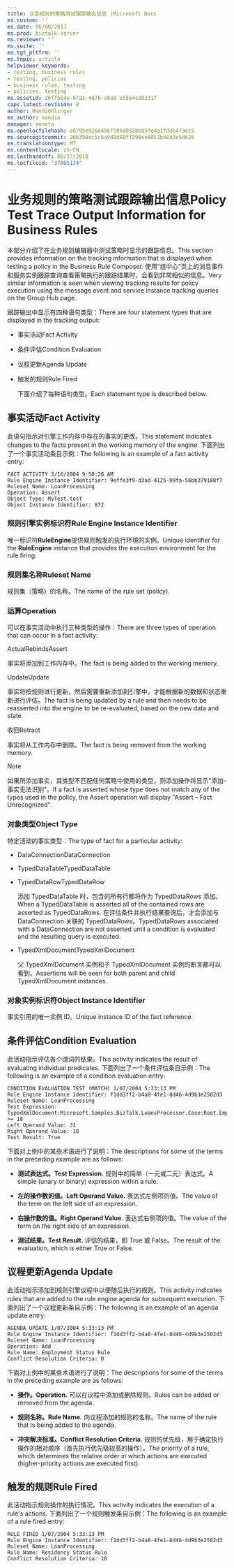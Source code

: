 ```yaml
---
title: 业务规则的策略测试跟踪输出信息 |Microsoft Docs
ms.custom: ''
ms.date: 06/08/2017
ms.prod: biztalk-server
ms.reviewer: ''
ms.suite: ''
ms.tgt_pltfrm: ''
ms.topic: article
helpviewer_keywords:
- testing, business rules
- testing, policies
- business rules, testing
- policies, testing
ms.assetid: 26ff584e-97a1-4d76-a8a9-a55b4c99231f
caps.latest.revision: 8
author: MandiOhlinger
ms.author: mandia
manager: anneta
ms.openlocfilehash: e8795e926d496f586d032bb85fe4a1fddb473ec5
ms.sourcegitcommit: 266308ec5c6a9d8d80ff298ee6051b4843c5d626
ms.translationtype: MT
ms.contentlocale: zh-CN
ms.lasthandoff: 06/27/2018
ms.locfileid: "37005134"
---
```

# <a name="policy-test-trace-output-information-for-business-rules"></a><span data-ttu-id="11d14-102">业务规则的策略测试跟踪输出信息</span><span class="sxs-lookup"><span data-stu-id="11d14-102">Policy Test Trace Output Information for Business Rules</span></span>
<span data-ttu-id="11d14-103">本部分介绍了在业务规则编辑器中测试策略时显示的跟踪信息。</span><span class="sxs-lookup"><span data-stu-id="11d14-103">This section provides information on the tracking information that is displayed when testing a policy in the Business Rule Composer.</span></span> <span data-ttu-id="11d14-104">使用“组中心”页上的消息事件和服务实例跟踪查询查看策略执行的跟踪结果时，会看到非常相似的信息。</span><span class="sxs-lookup"><span data-stu-id="11d14-104">Very similar information is seen when viewing tracking results for policy execution using the message event and service instance tracking queries on the Group Hub page.</span></span>  
  
 <span data-ttu-id="11d14-105">跟踪输出中显示有四种语句类型：</span><span class="sxs-lookup"><span data-stu-id="11d14-105">There are four statement types that are displayed in the tracking output:</span></span>  
  
- <span data-ttu-id="11d14-106">事实活动</span><span class="sxs-lookup"><span data-stu-id="11d14-106">Fact Activity</span></span>  
  
- <span data-ttu-id="11d14-107">条件评估</span><span class="sxs-lookup"><span data-stu-id="11d14-107">Condition Evaluation</span></span>  
  
- <span data-ttu-id="11d14-108">议程更新</span><span class="sxs-lookup"><span data-stu-id="11d14-108">Agenda Update</span></span>  
  
- <span data-ttu-id="11d14-109">触发的规则</span><span class="sxs-lookup"><span data-stu-id="11d14-109">Rule Fired</span></span>  
  
  <span data-ttu-id="11d14-110">下面介绍了每种语句类型。</span><span class="sxs-lookup"><span data-stu-id="11d14-110">Each statement type is described below.</span></span>  
  
## <a name="fact-activity"></a><span data-ttu-id="11d14-111">事实活动</span><span class="sxs-lookup"><span data-stu-id="11d14-111">Fact Activity</span></span>  
 <span data-ttu-id="11d14-112">此语句指示对引擎工作内存中存在的事实的更改。</span><span class="sxs-lookup"><span data-stu-id="11d14-112">This statement indicates changes to the facts present in the working memory of the engine.</span></span> <span data-ttu-id="11d14-113">下面列出了一个事实活动条目示例：</span><span class="sxs-lookup"><span data-stu-id="11d14-113">The following is an example of a fact activity entry:</span></span>  
  
```  
FACT ACTIVITY 3/16/2004 9:50:28 AM  
Rule Engine Instance Identifier: 9effe3f9-d3ad-4125-99fa-56bb379188f7  
Ruleset Name: LoanProcessing  
Operation: Assert  
Object Type: MyTest.test  
Object Instance Identifier: 872  
```  
  
### <a name="rule-engine-instance-identifier"></a><span data-ttu-id="11d14-114">规则引擎实例标识符</span><span class="sxs-lookup"><span data-stu-id="11d14-114">Rule Engine Instance Identifier</span></span>  
 <span data-ttu-id="11d14-115">唯一标识符**RuleEngine**提供规则触发的执行环境的实例。</span><span class="sxs-lookup"><span data-stu-id="11d14-115">Unique identifier for the **RuleEngine** instance that provides the execution environment for the rule firing.</span></span>  
  
### <a name="ruleset-name"></a><span data-ttu-id="11d14-116">规则集名称</span><span class="sxs-lookup"><span data-stu-id="11d14-116">Ruleset Name</span></span>  
 <span data-ttu-id="11d14-117">规则集（策略）的名称。</span><span class="sxs-lookup"><span data-stu-id="11d14-117">The name of the rule set (policy).</span></span>  
  
### <a name="operation"></a><span data-ttu-id="11d14-118">运算</span><span class="sxs-lookup"><span data-stu-id="11d14-118">Operation</span></span>  
 <span data-ttu-id="11d14-119">可以在事实活动中执行三种类型的操作：</span><span class="sxs-lookup"><span data-stu-id="11d14-119">There are three types of operation that can occur in a fact activity:</span></span>  
  
 <span data-ttu-id="11d14-120">ActualRebinds</span><span class="sxs-lookup"><span data-stu-id="11d14-120">Assert</span></span>  
  
 <span data-ttu-id="11d14-121">事实将添加到工作内存中。</span><span class="sxs-lookup"><span data-stu-id="11d14-121">The fact is being added to the working memory.</span></span>  
  
 <span data-ttu-id="11d14-122">Update</span><span class="sxs-lookup"><span data-stu-id="11d14-122">Update</span></span>  
  
 <span data-ttu-id="11d14-123">事实将按规则进行更新，然后需要重新添加到引擎中，才能根据新的数据和状态重新进行评估。</span><span class="sxs-lookup"><span data-stu-id="11d14-123">The fact is being updated by a rule and then needs to be reasserted into the engine to be re-evaluated, based on the new data and state.</span></span>  
  
 <span data-ttu-id="11d14-124">收回</span><span class="sxs-lookup"><span data-stu-id="11d14-124">Retract</span></span>  
  
 <span data-ttu-id="11d14-125">事实将从工作内存中删除。</span><span class="sxs-lookup"><span data-stu-id="11d14-125">The fact is being removed from the working memory.</span></span>  
  
> [!NOTE]
>  <span data-ttu-id="11d14-126">如果所添加事实，其类型不匹配任何策略中使用的类型，则添加操作将显示"添加-事实无法识别"。</span><span class="sxs-lookup"><span data-stu-id="11d14-126">If a fact is asserted whose type does not match any of the types used in the policy, the Assert operation will display "Assert – Fact Unrecognized".</span></span>  
  
### <a name="object-type"></a><span data-ttu-id="11d14-127">对象类型</span><span class="sxs-lookup"><span data-stu-id="11d14-127">Object Type</span></span>  
 <span data-ttu-id="11d14-128">特定活动的事实类型：</span><span class="sxs-lookup"><span data-stu-id="11d14-128">The type of fact for a particular activity:</span></span>  
  
-   <span data-ttu-id="11d14-129">DataConnection</span><span class="sxs-lookup"><span data-stu-id="11d14-129">DataConnection</span></span>  
  
-   <span data-ttu-id="11d14-130">TypedDataTable</span><span class="sxs-lookup"><span data-stu-id="11d14-130">TypedDataTable</span></span>  
  
-   <span data-ttu-id="11d14-131">TypedDataRow</span><span class="sxs-lookup"><span data-stu-id="11d14-131">TypedDataRow</span></span>  
  
     <span data-ttu-id="11d14-132">添加 TypedDataTable 时，包含的所有行都将作为 TypedDataRows 添加。</span><span class="sxs-lookup"><span data-stu-id="11d14-132">When a TypedDataTable is asserted all of the contained rows are asserted as TypedDataRows.</span></span>  <span data-ttu-id="11d14-133">在评估条件并执行结果查询后，才会添加与 DataConnection 关联的 TypedDataRows。</span><span class="sxs-lookup"><span data-stu-id="11d14-133">TypedDataRows associated with a DataConnection are not asserted until a condition is evaluated and the resulting query is executed.</span></span>  
  
-   <span data-ttu-id="11d14-134">TypedXmlDocument</span><span class="sxs-lookup"><span data-stu-id="11d14-134">TypedXmlDocument</span></span>  
  
     <span data-ttu-id="11d14-135">父 TypedXmlDocument 实例和子 TypedXmlDocument 实例的断言都可以看到。</span><span class="sxs-lookup"><span data-stu-id="11d14-135">Assertions will be seen for both parent and child TypedXmlDocument instances.</span></span>  
  
### <a name="object-instance-identifier"></a><span data-ttu-id="11d14-136">对象实例标识符</span><span class="sxs-lookup"><span data-stu-id="11d14-136">Object Instance Identifier</span></span>  
 <span data-ttu-id="11d14-137">事实引用的唯一实例 ID。</span><span class="sxs-lookup"><span data-stu-id="11d14-137">Unique instance ID of the fact reference.</span></span>  
  
## <a name="condition-evaluation"></a><span data-ttu-id="11d14-138">条件评估</span><span class="sxs-lookup"><span data-stu-id="11d14-138">Condition Evaluation</span></span>  
 <span data-ttu-id="11d14-139">此活动指示评估各个谓词的结果。</span><span class="sxs-lookup"><span data-stu-id="11d14-139">This activity indicates the result of evaluating individual predicates.</span></span> <span data-ttu-id="11d14-140">下面列出了一个条件评估条目示例：</span><span class="sxs-lookup"><span data-stu-id="11d14-140">The following is an example of a condition evaluation entry:</span></span>  
  
```  
CONDITION EVALUATION TEST (MATCH) 1/07/2004 5:33:13 PM  
Rule Engine Instance Identifier: f1dd3ff2-b4a8-4fe1-8d46-4d9b3e2502d3  
Ruleset Name: LoanProcessing  
Test Expression: TypedXmlDocument:Microsoft.Samples.BizTalk.LoansProcessor.Case:Root.EmploymentType/TimeInMonths >= 18  
Left Operand Value: 31  
Right Operand Value: 18  
Test Result: True  
```  
  
 <span data-ttu-id="11d14-141">下面对上例中的某些术语进行了说明：</span><span class="sxs-lookup"><span data-stu-id="11d14-141">The descriptions for some of the terms in the preceding example are as follows:</span></span>  
  
-   <span data-ttu-id="11d14-142">**测试表达式。**</span><span class="sxs-lookup"><span data-stu-id="11d14-142">**Test Expression.**</span></span> <span data-ttu-id="11d14-143">规则中的简单（一元或二元）表达式。</span><span class="sxs-lookup"><span data-stu-id="11d14-143">A simple (unary or binary) expression within a rule.</span></span>  
  
-   <span data-ttu-id="11d14-144">**左的操作数的值。**</span><span class="sxs-lookup"><span data-stu-id="11d14-144">**Left Operand Value.**</span></span> <span data-ttu-id="11d14-145">表达式左侧项的值。</span><span class="sxs-lookup"><span data-stu-id="11d14-145">The value of the term on the left side of an expression.</span></span>  
  
-   <span data-ttu-id="11d14-146">**右操作数的值。**</span><span class="sxs-lookup"><span data-stu-id="11d14-146">**Right Operand Value.**</span></span> <span data-ttu-id="11d14-147">表达式右侧项的值。</span><span class="sxs-lookup"><span data-stu-id="11d14-147">The value of the term on the right side of an expression.</span></span>  
  
-   <span data-ttu-id="11d14-148">**测试结果。**</span><span class="sxs-lookup"><span data-stu-id="11d14-148">**Test Result.**</span></span> <span data-ttu-id="11d14-149">评估的结果，即 True 或 False。</span><span class="sxs-lookup"><span data-stu-id="11d14-149">The result of the evaluation, which is either True or False.</span></span>  
  
## <a name="agenda-update"></a><span data-ttu-id="11d14-150">议程更新</span><span class="sxs-lookup"><span data-stu-id="11d14-150">Agenda Update</span></span>  
 <span data-ttu-id="11d14-151">此活动指示添加到规则引擎议程中以便随后执行的规则。</span><span class="sxs-lookup"><span data-stu-id="11d14-151">This activity indicates rules that are added to the rule engine agenda for subsequent execution.</span></span> <span data-ttu-id="11d14-152">下面列出了一个议程更新条目示例：</span><span class="sxs-lookup"><span data-stu-id="11d14-152">The following is an example of an agenda update entry:</span></span>  
  
```  
AGENDA UPDATE 1/07/2004 5:33:13 PM  
Rule Engine Instance Identifier: f1dd3ff2-b4a8-4fe1-8d46-4d9b3e2502d3  
Ruleset Name: LoanProcessing  
Operation: Add  
Rule Name: Employment Status Rule  
Conflict Resolution Criteria: 0  
```  
  
 <span data-ttu-id="11d14-153">下面对上例中的某些术语进行了说明：</span><span class="sxs-lookup"><span data-stu-id="11d14-153">The descriptions for some of the terms in the preceding example are as follows:</span></span>  
  
-   <span data-ttu-id="11d14-154">**操作。**</span><span class="sxs-lookup"><span data-stu-id="11d14-154">**Operation.**</span></span> <span data-ttu-id="11d14-155">可以在议程中添加或删除规则。</span><span class="sxs-lookup"><span data-stu-id="11d14-155">Rules can be added or removed from the agenda.</span></span>  
  
-   <span data-ttu-id="11d14-156">**规则名称。**</span><span class="sxs-lookup"><span data-stu-id="11d14-156">**Rule Name.**</span></span> <span data-ttu-id="11d14-157">向议程添加的规则的名称。</span><span class="sxs-lookup"><span data-stu-id="11d14-157">The name of the rule that is being added to the agenda.</span></span>  
  
-   <span data-ttu-id="11d14-158">**冲突解决标准。**</span><span class="sxs-lookup"><span data-stu-id="11d14-158">**Conflict Resolution Criteria.**</span></span> <span data-ttu-id="11d14-159">规则的优先级，用于确定执行操作的相对顺序（首先执行优先级较高的操作）。</span><span class="sxs-lookup"><span data-stu-id="11d14-159">The priority of a rule, which determines the relative order in which actions are executed (higher-priority actions are executed first).</span></span>  
  
## <a name="rule-fired"></a><span data-ttu-id="11d14-160">触发的规则</span><span class="sxs-lookup"><span data-stu-id="11d14-160">Rule Fired</span></span>  
 <span data-ttu-id="11d14-161">此活动指示规则操作的执行情况。</span><span class="sxs-lookup"><span data-stu-id="11d14-161">This activity indicates the execution of a rule's actions.</span></span> <span data-ttu-id="11d14-162">下面列出了一个规则触发条目示例：</span><span class="sxs-lookup"><span data-stu-id="11d14-162">The following is an example of a rule fired entry:</span></span>  
  
```  
RULE FIRED 1/07/2004 5:33:13 PM  
Rule Engine Instance Identifier: f1dd3ff2-b4a8-4fe1-8d46-4d9b3e2502d3  
Ruleset Name: LoanProcessing  
Rule Name: Residency Status Rule  
Conflict Resolution Criteria: 10  
```
